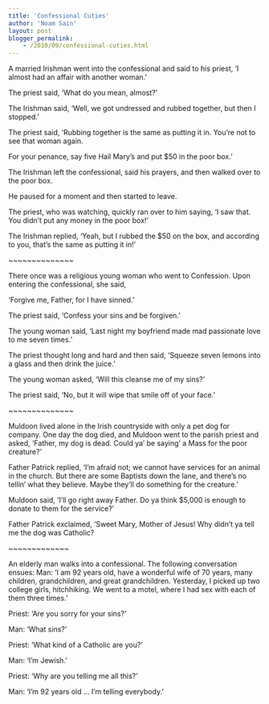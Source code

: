 ```yaml
---
title: 'Confessional Cuties'
author: 'Noam Sain'
layout: post
blogger_permalink:
    - /2010/09/confessional-cuties.html
---
```


A married Irishman went into the confessional and said to his priest, ‘I almost had an affair with another woman.’  
  
The priest said, ‘What do you mean, almost?’

The Irishman said, ‘Well, we got undressed and rubbed together, but then I stopped.’

The priest said, ‘Rubbing together is the same as putting it in. You’re not to see that woman again.

For your penance, say five Hail Mary’s and put $50 in the poor box.’

The Irishman left the confessional, said his prayers, and then walked over to the poor box.

He paused for a moment and then started to leave.

The priest, who was watching, quickly ran over to him saying, ‘I saw that. You didn’t put any money in the poor box!’

The Irishman replied, ‘Yeah, but I rubbed the $50 on the box, and according to you, that’s the same as putting it in!’

\~~~~~~~~~~~~~~

There once was a religious young woman who went to Confession. Upon entering the confessional, she said,

‘Forgive me, Father, for I have sinned.’

The priest said, ‘Confess your sins and be forgiven.’

The young woman said, ‘Last night my boyfriend made mad passionate love to me seven times.’

The priest thought long and hard and then said, ‘Squeeze seven lemons into a glass and then drink the juice.’

The young woman asked, ‘Will this cleanse me of my sins?’

The priest said, ‘No, but it will wipe that smile off of your face.’

\~~~~~~~~~~~~~~

Muldoon lived alone in the Irish countryside with only a pet dog for company. One day the dog died, and Muldoon went to the parish priest and asked, ‘Father, my dog is dead. Could ya’ be saying’ a Mass for the poor creature?’

Father Patrick replied, ‘I’m afraid not; we cannot have services for an animal in the church. But there are some Baptists down the lane, and there’s no tellin’ what they believe. Maybe they’ll do something for the creature.’

Muldoon said, ‘I’ll go right away Father. Do ya think $5,000 is enough to donate to them for the service?’

Father Patrick exclaimed, ‘Sweet Mary, Mother of Jesus! Why didn’t ya tell me the dog was Catholic?

\~~~~~~~~~~~~~

An elderly man walks into a confessional. The following conversation ensues: Man: ‘I am 92 years old, have a wonderful wife of 70 years, many children, grandchildren, and great grandchildren. Yesterday, I picked up two college girls, hitchhiking. We went to a motel, where I had sex with each of them three times.’

Priest: ‘Are you sorry for your sins?’

Man: ‘What sins?’

Priest: ‘What kind of a Catholic are you?’

Man: ‘I’m Jewish.’

Priest: ‘Why are you telling me all this?’

Man: ‘I’m 92 years old … I’m telling everybody.’
